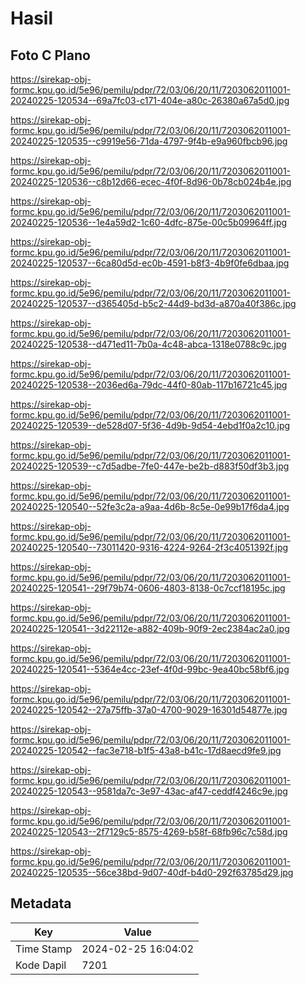# Hasil

## Foto C Plano

https://sirekap-obj-formc.kpu.go.id/5e96/pemilu/pdpr/72/03/06/20/11/7203062011001-20240225-120534--69a7fc03-c171-404e-a80c-26380a67a5d0.jpg

https://sirekap-obj-formc.kpu.go.id/5e96/pemilu/pdpr/72/03/06/20/11/7203062011001-20240225-120535--c9919e56-71da-4797-9f4b-e9a960fbcb96.jpg

https://sirekap-obj-formc.kpu.go.id/5e96/pemilu/pdpr/72/03/06/20/11/7203062011001-20240225-120536--c8b12d66-ecec-4f0f-8d96-0b78cb024b4e.jpg

https://sirekap-obj-formc.kpu.go.id/5e96/pemilu/pdpr/72/03/06/20/11/7203062011001-20240225-120536--1e4a59d2-1c60-4dfc-875e-00c5b09964ff.jpg

https://sirekap-obj-formc.kpu.go.id/5e96/pemilu/pdpr/72/03/06/20/11/7203062011001-20240225-120537--6ca80d5d-ec0b-4591-b8f3-4b9f0fe6dbaa.jpg

https://sirekap-obj-formc.kpu.go.id/5e96/pemilu/pdpr/72/03/06/20/11/7203062011001-20240225-120537--d365405d-b5c2-44d9-bd3d-a870a40f386c.jpg

https://sirekap-obj-formc.kpu.go.id/5e96/pemilu/pdpr/72/03/06/20/11/7203062011001-20240225-120538--d471ed11-7b0a-4c48-abca-1318e0788c9c.jpg

https://sirekap-obj-formc.kpu.go.id/5e96/pemilu/pdpr/72/03/06/20/11/7203062011001-20240225-120538--2036ed6a-79dc-44f0-80ab-117b16721c45.jpg

https://sirekap-obj-formc.kpu.go.id/5e96/pemilu/pdpr/72/03/06/20/11/7203062011001-20240225-120539--de528d07-5f36-4d9b-9d54-4ebd1f0a2c10.jpg

https://sirekap-obj-formc.kpu.go.id/5e96/pemilu/pdpr/72/03/06/20/11/7203062011001-20240225-120539--c7d5adbe-7fe0-447e-be2b-d883f50df3b3.jpg

https://sirekap-obj-formc.kpu.go.id/5e96/pemilu/pdpr/72/03/06/20/11/7203062011001-20240225-120540--52fe3c2a-a9aa-4d6b-8c5e-0e99b17f6da4.jpg

https://sirekap-obj-formc.kpu.go.id/5e96/pemilu/pdpr/72/03/06/20/11/7203062011001-20240225-120540--73011420-9316-4224-9264-2f3c4051392f.jpg

https://sirekap-obj-formc.kpu.go.id/5e96/pemilu/pdpr/72/03/06/20/11/7203062011001-20240225-120541--29f79b74-0606-4803-8138-0c7ccf18195c.jpg

https://sirekap-obj-formc.kpu.go.id/5e96/pemilu/pdpr/72/03/06/20/11/7203062011001-20240225-120541--3d22112e-a882-409b-90f9-2ec2384ac2a0.jpg

https://sirekap-obj-formc.kpu.go.id/5e96/pemilu/pdpr/72/03/06/20/11/7203062011001-20240225-120541--5364e4cc-23ef-4f0d-99bc-9ea40bc58bf6.jpg

https://sirekap-obj-formc.kpu.go.id/5e96/pemilu/pdpr/72/03/06/20/11/7203062011001-20240225-120542--27a75ffb-37a0-4700-9029-16301d54877e.jpg

https://sirekap-obj-formc.kpu.go.id/5e96/pemilu/pdpr/72/03/06/20/11/7203062011001-20240225-120542--fac3e718-b1f5-43a8-b41c-17d8aecd9fe9.jpg

https://sirekap-obj-formc.kpu.go.id/5e96/pemilu/pdpr/72/03/06/20/11/7203062011001-20240225-120543--9581da7c-3e97-43ac-af47-ceddf4246c9e.jpg

https://sirekap-obj-formc.kpu.go.id/5e96/pemilu/pdpr/72/03/06/20/11/7203062011001-20240225-120543--2f7129c5-8575-4269-b58f-68fb96c7c58d.jpg

https://sirekap-obj-formc.kpu.go.id/5e96/pemilu/pdpr/72/03/06/20/11/7203062011001-20240225-120535--56ce38bd-9d07-40df-b4d0-292f63785d29.jpg


## Metadata

| Key        | Value               |
| ---------- | ------------------- |
| Time Stamp | 2024-02-25 16:04:02 |
| Kode Dapil | 7201                |




